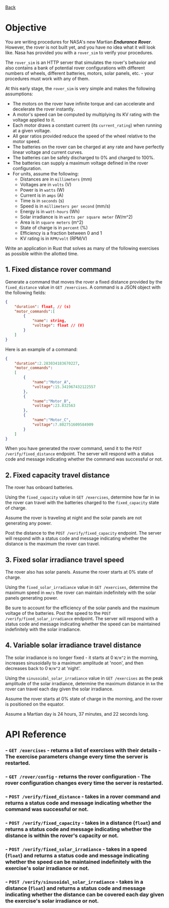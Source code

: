[Back](/README.md)

# Objective
You are writing procedures for NASA's new Martian _**Endurance Rover**_. However, the rover is not built yet, and you have no idea what it will look like. Nasa has provided you with a `rover_sim` to verify your procedures.

The `rover_sim` is an HTTP server that simulates the rover's behavior and also contains a bank of potential rover configurations with different numbers of wheels, different batteries, motors, solar panels, etc. - your procedures must work with any of them.

At this early stage, the `rover_sim` is very simple and makes the following assumptions:
- The motors on the rover have infinite torque and can accelerate and decelerate the rover instantly.
- A motor's speed can be computed by multiplying its KV rating with the voltage applied to it.
- Each motor draws a constant current (its `current_rating`) when running at a given voltage.
- All gear ratios provided reduce the speed of the wheel relative to the motor speed.
- The batteries on the rover can be charged at any rate and have perfectly linear voltage and current curves.
- The batteries can be safely discharged to 0% and charged to 100%.
- The batteries can supply a maximum voltage defined in the rover configuration.
- For units, assume the following:
    - Distances are in `millimeters` (mm)
    - Voltages are in `volts` (V)
    - Power is in `watts` (W)
    - Current is in `amps` (A)
    - Time is in `seconds` (s)
    - Speed is in `millimeters per second` (mm/s)
    - Energy is in `watt-hours` (Wh)
    - Solar irradiance is in `watts per square meter` (W/m^2)
    - Area is in `square meters` (m^2)
    - State of charge is in `percent` (%)
    - Efficiency is a fraction between 0 and 1
    - KV rating is in `RPM/volt` (RPM/V)

Write an application in Rust that solves as many of the following exercises as possible within the allotted time.

## 1. Fixed distance rover command
Generate a command that moves the rover a fixed distance provided by the `fixed_distance` value in `GET /exercises`.
A command is a JSON object with the following fields:
```json
{
    "duration": float, // (s)
    "motor_commands":[
        {
            "name": string,
            "voltage": float // (V)
        }
    ]
}
```

Here is an example of a command:
```json
{
    "duration":2.283034183670227,
    "motor_commands":
    [
        {
            "name":"Motor_A",
            "voltage":15.341967432122557
        },
        {
            "name":"Motor_B",
            "voltage":23.832563
        },
        {
            "name":"Motor_C",
            "voltage":7.802751609584909
        }
    ]
}
```

When you have generated the rover command, send it to the `POST /verify/fixed_distance` endpoint. The server will respond with a status code and message indicating whether the command was successful or not.

## 2. Fixed capacity travel distance
The rover has onboard batteries.

Using the `fixed_capacity` value in `GET /exercises`, determine how far in `km` the rover can travel with the batteries charged to the `fixed_capacity` state of charge.

Assume the rover is traveling at night and the solar panels are not generating any power.

Post the distance to the `POST /verify/fixed_capacity` endpoint. The server will respond with a status code and message indicating whether the distance is the maximum the rover can travel.

## 3. Fixed solar irradiance travel speed
The rover also has solar panels. Assume the rover starts at 0% state of charge.

Using the `fixed_solar_irradiance` value in `GET /exercises`, determine the maximum speed in `mm/s` the rover can maintain indefinitely with the solar panels generating power.

Be sure to account for the efficiency of the solar panels and the maximum voltage of the batteries.
Post the speed to the `POST /verify/fixed_solar_irradiance` endpoint. The server will respond with a status code and message indicating whether the speed can be maintained indefinitely with the solar irradiance.

## 4. Variable solar irradiance travel distance
The solar irradiance is no longer fixed - it starts at 0 `W/m^2` in the morning, increases sinusoidally to a maximum amplitude at 'noon', and then decreases back to 0 `W/m^2` at 'night'.

Using the `sinusoidal_solar_irradiance` value in `GET /exercises` as the peak amplitude of the solar irradiance, determine the maximum distance in `km` the rover can travel each day given the solar irradiance.

Assume the rover starts at 0% state of charge in the morning, and the rover is positioned on the equator.

Assume a Martian day is 24 hours, 37 minutes, and 22 seconds long.

# API Reference
### - `GET /exercises` - returns a list of exercises with their details - The exercise parameters change every time the server is restarted.
### - `GET /rover/config` - returns the rover configuration - The rover configuration changes every time the server is restarted.
### - `POST /verify/fixed_distance` - takes in a rover command and returns a status code and message indicating whether the command was successful or not.
### - `POST /verify/fixed_capacity` - takes in a distance (`float`) and returns a status code and message indicating whether the distance is within the rover's capacity or not.
### - `POST /verify/fixed_solar_irradiance` - takes in a speed (`float`) and returns a status code and message indicating whether the speed can be maintained indefinitely with the exercise's solar irradiance or not.
### - `POST /verify/sinusoidal_solar_irradiance` - takes in a distance (`float`) and returns a status code and message indicating whether the distance can be covered each day given the exercise's solar irradiance or not.